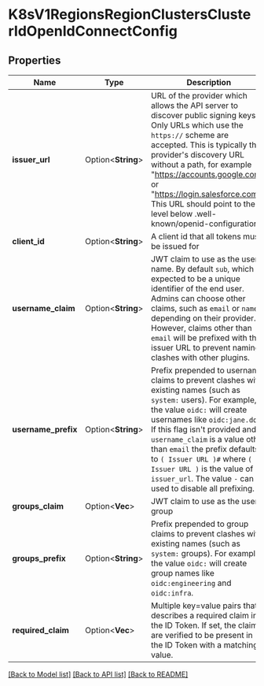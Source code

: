 # K8sV1RegionsRegionClustersClusterIdOpenIdConnectConfig

## Properties

Name | Type | Description | Notes
------------ | ------------- | ------------- | -------------
**issuer_url** | Option<**String**> | URL of the provider which allows the API server to discover public signing keys. Only URLs which use the `https://` scheme are accepted. This is typically the provider's discovery URL without a path, for example \"https://accounts.google.com\" or \"https://login.salesforce.com\". This URL should point to the level below .well-known/openid-configuration.  | [optional]
**client_id** | Option<**String**> | A client id that all tokens must be issued for | [optional]
**username_claim** | Option<**String**> | JWT claim to use as the user name. By default `sub`, which is expected to be a unique identifier of the end user. Admins can choose other claims, such as `email` or `name`, depending on their provider. However, claims other than `email` will be prefixed with the issuer URL to prevent naming clashes with other plugins.  | [optional]
**username_prefix** | Option<**String**> | Prefix prepended to username claims to prevent clashes with existing names (such as `system:` users). For example, the value `oidc:` will create usernames like `oidc:jane.doe`. If this flag isn't provided and `username_claim` is a value other than `email` the prefix defaults to `( Issuer URL )#` where `( Issuer URL )` is the value of `issuer_url`. The value `-` can be used to disable all prefixing.  | [optional]
**groups_claim** | Option<**Vec<String>**> | JWT claim to use as the user's group | [optional]
**groups_prefix** | Option<**String**> | Prefix prepended to group claims to prevent clashes with existing names (such as `system:` groups). For example, the value `oidc:` will create group names like `oidc:engineering` and `oidc:infra`.  | [optional]
**required_claim** | Option<**Vec<String>**> | Multiple key=value pairs that describes a required claim in the ID Token. If set, the claims are verified to be present in the ID Token with a matching value.  | [optional]

[[Back to Model list]](../README.md#documentation-for-models) [[Back to API list]](../README.md#documentation-for-api-endpoints) [[Back to README]](../README.md)


